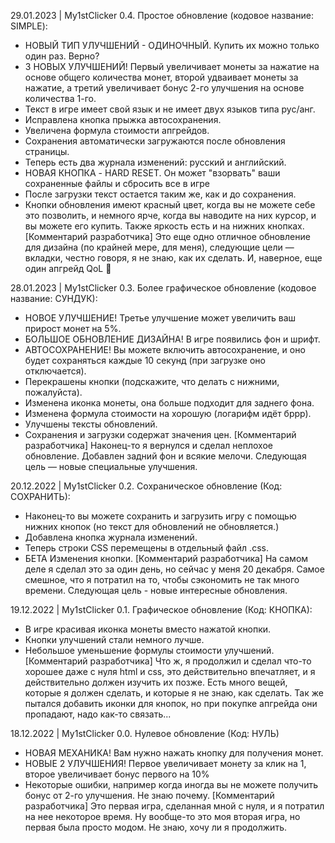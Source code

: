29.01.2023 | My1stClicker 0.4. Простое обновление (кодовое название: SIMPLE): 
- НОВЫЙ ТИП УЛУЧШЕНИЙ - ОДИНОЧНЫЙ. Купить их можно только один раз. Верно? 
- 3 НОВЫХ УЛУЧШЕНИЙ! Первый увеличивает монеты за нажатие на основе общего количества монет, второй удваивает монеты за нажатие, а третий увеличивает бонус 2-го улучшения на основе количества 1-го. 
- Текст в игре имеет свой язык и не имеет двух языков типа рус/анг.
- Исправлена ​​кнопка прыжка автосохранения.
- Увеличена формула стоимости апгрейдов. 
- Сохранения автоматически загружаются после обновления страницы. 
- Теперь есть два журнала изменений: русский и английский. 
- НОВАЯ КНОПКА - HARD RESET. Он может "взорвать" ваши сохраненные файлы и сбросить все в игре 
- После загрузки текст остается таким же, как и до сохранения. 
- Кнопки обновления имеют красный цвет, когда вы не можете себе это позволить, и немного ярче, когда вы наводите на них курсор, и вы можете его купить. Также яркость есть и на нижних кнопках. 
[Комментарий разработчика] Это еще одно отличное обновление для дизайна (по крайней мере, для меня), следующие цели — вкладки, честно говоря, я не знаю, как их сделать. И, наверное, еще один апгрейд QoL :eyes:

28.01.2023 | My1stClicker 0.3. Более графическое обновление (кодовое название: СУНДУК): 
- НОВОЕ УЛУЧШЕНИЕ! Третье улучшение может увеличить ваш прирост монет на 5%. 
- БОЛЬШОЕ ОБНОВЛЕНИЕ ДИЗАЙНА! В игре появились фон и шрифт. 
- АВТОСОХРАНЕНИЕ! Вы можете включить автосохранение, и оно будет сохраняться каждые 10 секунд (при загрузке оно отключается). 
- Перекрашены кнопки (подскажите, что делать с нижними, пожалуйста). 
- Изменена иконка монеты, она больше подходит для заднего фона. 
- Изменена формула стоимости на хорошую (логарифм идёт бррр). 
- Улучшены тексты обновлений. 
- Сохранения и загрузки содержат значения цен. 
[Комментарий разработчика] Наконец-то я вернулся и сделал неплохое обновление. Добавлен задний фон и всякие мелочи. Следующая цель — новые специальные улучшения. 

20.12.2022 | My1stClicker 0.2. Сохраническое обновление (Код: СОХРАНИТЬ): 
- Наконец-то вы можете сохранить и загрузить игру с помощью нижних кнопок (но текст для обновлений не обновляется.) 
- Добавлена ​​кнопка журнала изменений.
- Теперь строки CSS перемещены в отдельный файл .css.
- БЕТА Изменения кнопки.
[Комментарий разработчика] На самом деле я сделал это за один день, но сейчас у меня 20 декабря. Самое смешное, что я потратил на то, чтобы сэкономить не так много времени. Следующая цель - новые интересные обновления. 

19.12.2022 | Мy1stClicker 0.1. Графическое обновление (Код: КНОПКА): 
- В игре красивая иконка монеты вместо нажатой кнопки.
- Кнопки улучшений стали немного лучше.
- Небольшое уменьшение формулы стоимости улучшений.
[Комментарий разработчика] Что ж, я продолжил и сделал что-то хорошее даже с нуля html и css, это действительно впечатляет, и я действительно должен изучить их позже. Есть много вещей, которые я должен сделать, и которые я не знаю, как сделать. Так же пытался добавить иконки для кнопок, но при покупке апгрейда они пропадают, надо как-то связать... 

18.12.2022 | My1stClicker 0.0. Нулевое обновление (Код: НУЛЬ) 
- НОВАЯ МЕХАНИКА! Вам нужно нажать кнопку для получения монет. 
- НОВЫЕ 2 УЛУЧШЕНИЯ! Первое увеличивает монету за клик на 1, второе увеличивает бонус первого на 10% 
- Некоторые ошибки, например когда иногда вы не можете получить бонус от 2-го улучшения. Не знаю почему. 
[Комментарий разработчика] Это первая игра, сделанная мной с нуля, и я потратил на нее некоторое время. Ну вообще-то это моя вторая игра, но первая была просто модом. Не знаю, хочу ли я продолжить.